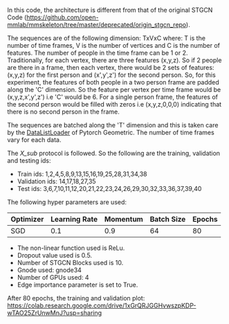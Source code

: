 In this code, the architecture is different from that of the original STGCN Code (https://github.com/open-mmlab/mmskeleton/tree/master/deprecated/origin_stgcn_repo).

The sequences are of the following dimension: TxVxC where:
 T is the number of time frames, V is the number of vertices and C is the number of features. The number of people in the time frame can be 1 or 2. Traditionally, for each vertex, there are three features (x,y,z). So if 2 people are there in a frame, then each vertex, there would be 2 sets of features: (x,y,z) for the first person and (x',y',z') for the second person. 
 So, for this experiment, the features of both people in a two person frame are padded along the 'C' dimension. So the feature per vertex per time frame would be (x,y,z,x',y',z') i.e 'C' would be 6. For a single person frame, the features of the second person would be filled with zeros i.e (x,y,z,0,0,0) indicating that there is no second person in the frame.

The sequences are batched along the 'T' dimension and this is taken care by the [DataListLoader](https://pytorch-geometric.readthedocs.io/en/latest/modules/data.html#torch_geometric.data.DataListLoader) of Pytorch Geometric. The number of time frames vary for each data. 

The *X_sub* protocol is followed. So the following are the training, validation and testing ids:
+ Train ids: 1,2,4,5,8,9,13,15,16,19,25,28,31,34,38
+ Validation ids: 14,17,18,27,35
+ Test ids: 3,6,7,10,11,12,20,21,22,23,24,26,29,30,32,33,36,37,39,40

The following hyper parameters are used:

 Optimizer  | Learning Rate |  Momentum    |  Batch Size | Epochs
 ------------- | -------------| ---------- | ---------| -------
 SGD           | 0.1          | 0.9        | 64   | 80 


+ The non-linear function used is ReLu. 
+ Dropout value used is 0.5. 
+ Number of STGCN Blocks used is 10.
+ Gnode used: gnode34
+ Number of GPUs used: 4
+ Edge importance parameter is set to True.

After 80 epochs, the training and validation plot: https://colab.research.google.com/drive/1xGrQRJGGHvwszpKDP-wTAO25ZrUnwMnJ?usp=sharing